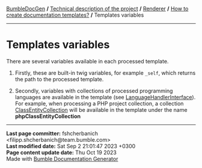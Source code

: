 <embed> <a href="/docs/README.md">BumbleDocGen</a> <b>/</b> <a href="/docs/tech/readme.md">Technical description of the project</a> <b>/</b> <a href="/docs/tech/3.renderer/readme.md">Renderer</a> <b>/</b> <a href="/docs/tech/3.renderer/01_templates.md">How to create documentation templates?</a> <b>/</b> Templates variables<hr> </embed>

<embed> <h1>Templates variables</h1> </embed>

There are several variables available in each processed template.

1) Firstly, these are built-in twig variables, for example `_self`, which returns the path to the processed template.

2) Secondly, variables with collections of processed programming languages are available in the template (see <a href="/docs/tech/3.renderer/classes/LanguageHandlerInterface.md">LanguageHandlerInterface</a>). For example, when processing a PHP project collection, a collection <a href="/docs/tech/3.renderer/classes/ClassEntityCollection.md">ClassEntityCollection</a> will be available in the template under the name <b>phpClassEntityCollection</b>


<div id='page_committer_info'>
<hr>
<b>Last page committer:</b> fshcherbanich &lt;filipp.shcherbanich@team.bumble.com&gt;<br><b>Last modified date:</b>   Sat Sep 2 21:01:47 2023 +0300<br><b>Page content update date:</b> Thu Oct 19 2023<br>Made with <a href='https://github.com/bumble-tech/bumble-doc-gen/blob/master/docs/README.md'>Bumble Documentation Generator</a></div>